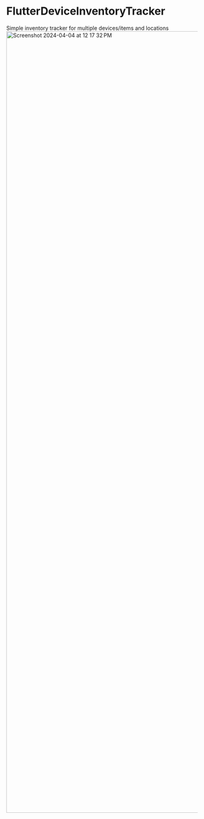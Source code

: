 # FlutterDeviceInventoryTracker
Simple inventory tracker for multiple devices/items and locations
<img width="2055" alt="Screenshot 2024-04-04 at 12 17 32 PM" src="https://github.com/Dnysus/FlutterDeviceInventoryTracker/assets/54122936/bc702625-35d5-494f-a39c-a75239ef9724">
